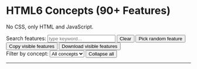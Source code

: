 <!doctype html>
<html lang="en">
<head>
  <meta charset="utf-8">
  <title>HTML6 — Expanded Concepts</title>
</head>
<body>
  <h1>HTML6 Concepts (90+ Features)</h1>
  <p>No CSS, only HTML and JavaScript.</p>

  <div>
    <label for="search">Search features:</label>
    <input id="search" type="search" placeholder="type keyword...">
    <button id="clearSearch" type="button">Clear</button>
    <button id="random" type="button">Pick random feature</button>
    <button id="copyAll" type="button">Copy visible features</button>
    <button id="download" type="button">Download visible features</button>
  </div>

  <div>
    <label for="conceptFilter">Filter by concept:</label>
    <select id="conceptFilter">
      <option value="all">All concepts</option>
    </select>
    <button id="toggleAll" type="button">Collapse all</button>
  </div>

  <hr>

  <main id="conceptsContainer"></main>

  <template id="featureTemplate">
    <details class="feature">
      <summary></summary>
      <p class="desc"></p>
      <p><button type="button" class="copyBtn">Copy feature</button></p>
    </details>
  </template>

  <script>
    (function(){
      var concepts = [
        {
          id: "semantics",
          title: "Concept 1 — Semantic Richness",
          features: [
            {title:"1.1 Contextual Elements", desc:"Elements that declare semantic context with machine-readable intents."},
            {title:"1.2 Typed Sections", desc:"Section elements that carry a strict data type enabling native processing."},
            {title:"1.3 Enhanced Landmark Roles", desc:"Built-in ARIA-equivalent attributes reducing external ARIA markers."},
            {title:"1.4 Declarative Data Contracts", desc:"Attributes that define expected JSON schema for contained data."},
            {title:"1.5 Intent Attributes", desc:"A standardized 'intent' attribute to signal purpose."},
            {title:"1.6 Relationship Attributes", desc:"Attributes to declare relations between elements."},
            {title:"1.7 Native Microformat Support", desc:"Standardized microformats built into tags."},
            {title:"1.8 Section Versioning", desc:"Elements can carry version metadata for changes."},
            {title:"1.9 Queryable Semantics", desc:"Elements expose metadata for querying."},
            {title:"1.10 Declarative Ontologies", desc:"Tags can reference ontologies directly for richer semantics."},
            {title:"1.11 Document Purpose Declaration", desc:"A <purpose> element to specify full-document intent."},
            {title:"1.12 Native Entity Tags", desc:"Entities like person, org, location as first-class tags."},
            {title:"1.13 Semantic Math Blocks", desc:"Elements for structured math beyond <math>."},
            {title:"1.14 Proof-of-Origin Metadata", desc:"Semantic tags embed cryptographic source proofs."},
            {title:"1.15 Concept Maps", desc:"Built-in diagramming for semantic concept relations."}
          ]
        },
        {
          id: "media_graphics",
          title: "Concept 2 — Media & Graphics",
          features: [
            {title:"2.1 Native Vector Canvas", desc:"A <vector> element for scalable vector scenes."},
            {title:"2.2 Timed Media Tracks", desc:"Media with timed metadata tracks."},
            {title:"2.3 Adaptive Source Selection", desc:"Automatic source switching by context."},
            {title:"2.4 Procedural Images", desc:"An <img> attribute for procedural generation."},
            {title:"2.5 Native Compositing Modes", desc:"Declarative blending attributes."},
            {title:"2.6 Native WebGL-lite", desc:"Simplified declarative shader element."},
            {title:"2.7 Media Privacy Controls", desc:"Attributes to disable tracking in media."},
            {title:"2.8 Responsive Art Direction", desc:"Art direction attributes by viewport."},
            {title:"2.9 Live Media Filters", desc:"Built-in attributes for visual/audio filters."},
            {title:"2.10 Interactive Timeline Tags", desc:"Declarative timelines inside <video>."},
            {title:"2.11 Generative Audio Element", desc:"A <sound> tag for generative audio patterns."},
            {title:"2.12 Spatial Media Attributes", desc:"3D positional metadata in media."},
            {title:"2.13 Synchronized Media Groups", desc:"Link media players declaratively."},
            {title:"2.14 Native Media Transitions", desc:"Smooth transitions between media states."},
            {title:"2.15 Built-in Streaming Protocols", desc:"Standardized adaptive streaming attributes."}
          ]
        },
        {
          id: "data_forms",
          title: "Concept 3 — Data & Forms",
          features: [
            {title:"3.1 Native Form Transactions", desc:"A <transaction-form> with atomic submit/rollback."},
            {title:"3.2 Schema-Bound Inputs", desc:"Inputs bound to JSON schema types."},
            {title:"3.3 Progressive Validation", desc:"Built-in staged validation strategies."},
            {title:"3.4 Encrypted Field Types", desc:"Fields encrypt client-side values."},
            {title:"3.5 Offline Syncable Forms", desc:"Forms sync offline with conflict resolution."},
            {title:"3.6 Rich Repeaters", desc:"Native repeat blocks for input groups."},
            {title:"3.7 Data Bind Attributes", desc:"Two-way binding attributes declaratively."},
            {title:"3.8 Declarative Data Export", desc:"One-click export of contained data."},
            {title:"3.9 Live Data Feeds", desc:"Form-bound live updates via streams."},
            {title:"3.10 Secure Session Inputs", desc:"Inputs that bind to user sessions securely."},
            {title:"3.11 Multi-source Inputs", desc:"Inputs aggregate data from multiple APIs."},
            {title:"3.12 AI-Assist Inputs", desc:"Hints for UA-provided AI auto-fill."},
            {title:"3.13 Declarative Calculations", desc:"Automatic computed fields in forms."},
            {title:"3.14 Consent Bound Fields", desc:"Inputs tied to explicit consent toggles."},
            {title:"3.15 Blockchain Form Signing", desc:"Forms with built-in cryptographic signing."}
          ]
        },
        {
          id: "interactivity_apis",
          title: "Concept 4 — Interactivity & APIs",
          features: [
            {title:"4.1 Declarative Event Pipelines", desc:"Elements specify event chains declaratively."},
            {title:"4.2 Native Signals", desc:"Lightweight signals for communication."},
            {title:"4.3 Permission-aware APIs", desc:"APIs surface permissions consistently."},
            {title:"4.4 Declarative Workers", desc:"Background workers declared in HTML."},
            {title:"4.5 Built-in Animation Primitives", desc:"Declarative animation definitions."},
            {title:"4.6 Composable Components", desc:"Native component declaration format."},
            {title:"4.7 Offline Behavior Declarations", desc:"Elements declare offline policies."},
            {title:"4.8 Native Permission Policies", desc:"Element-level permission controls."},
            {title:"4.9 Event Rate Limiters", desc:"Built-in throttling for events."},
            {title:"4.10 Native Undo/Redo History", desc:"Elements integrate with browser undo stack."},
            {title:"4.11 Declarative Drag Regions", desc:"Built-in drag/drop areas."},
            {title:"4.12 Multi-device Sync", desc:"Elements declare synchronization across devices."},
            {title:"4.13 Cross-document Channels", desc:"Elements open channels between tabs securely."},
            {title:"4.14 State Machine Elements", desc:"Declarative state machines inside tags."},
            {title:"4.15 API-less Input Triggers", desc:"Elements declare triggers without JS glue."}
          ]
        },
        {
          id: "access_i18n",
          title: "Concept 5 — Accessibility & Internationalization",
          features: [
            {title:"5.1 Native Captioning Controls", desc:"Universal captions for any media."},
            {title:"5.2 Adaptive Language Regions", desc:"Elements declare language fallbacks."},
            {title:"5.3 Contextual Pronunciation Hints", desc:"Attributes for phonetic guidance."},
            {title:"5.4 Gesture Alternatives", desc:"Declarative non-gesture alternatives."},
            {title:"5.5 Semantic Focus Management", desc:"Elements expose focus policies."},
            {title:"5.6 Live Region Enhancements", desc:"Improved live region handling."},
            {title:"5.7 Inclusive Input Types", desc:"Inputs for complex writing systems."},
            {title:"5.8 Readability Metadata", desc:"Declare reading level metadata."},
            {title:"5.9 Accessible 3D Navigation", desc:"Tags define accessible spatial navigation."},
            {title:"5.10 Multi-sensory Elements", desc:"Attributes map visuals to haptics or audio."},
            {title:"5.11 Cultural Date/Time Tags", desc:"Elements represent culture-specific calendars."},
            {title:"5.12 Native Translation Hints", desc:"Attributes guide auto-translation engines."},
            {title:"5.13 Declarative Accessibility Tests", desc:"Tags to validate accessibility requirements."},
            {title:"5.14 Inclusive Color Metadata", desc:"Hints for color-blind safe palettes."},
            {title:"5.15 Symbol Pronunciation Tags", desc:"Symbols mapped to proper speech outputs."}
          ]
        },
        {
          id: "security_perf",
          title: "Concept 6 — Security & Performance",
          features: [
            {title:"6.1 Resource Budgeting", desc:"Elements tag their resource budget."},
            {title:"6.2 Immutable Subtrees", desc:"Declare DOM subtrees as immutable."},
            {title:"6.3 Fine-grained CSP Elements", desc:"Scoped content-security policies."},
            {title:"6.4 Data Provenance Metadata", desc:"Attributes assert data origin."},
            {title:"6.5 Native Lazy Execution", desc:"Lazy compute blocks declaratively."},
            {title:"6.6 Sandboxed Interactive Blocks", desc:"Isolated mini-app containers."},
            {title:"6.7 Performance Hints API", desc:"Precise performance hints."},
            {title:"6.8 Secure Credential Inputs", desc:"Credential fields with authenticators."},
            {title:"6.9 Deterministic Rendering Modes", desc:"Guaranteed identical layout modes."},
            {title:"6.10 Anti-fingerprinting Flags", desc:"Elements reduce browser fingerprinting."},
            {title:"6.11 Secure Data Capsules", desc:"Encapsulated encrypted data blocks."},
            {title:"6.12 Zero-trust Embeds", desc:"Embed content in zero-trust sandbox."},
            {title:"6.13 Declarative Rate Controls", desc:"Elements specify request limits."},
            {title:"6.14 Hardware Isolation Tags", desc:"Declare hardware separation for security."},
            {title:"6.15 Built-in Integrity Hashing", desc:"Elements verify integrity with hashes."}
          ]
        }
      ]

      var totalFeatures = 0
      concepts.forEach(function(c){ totalFeatures += c.features.length })

      var conceptFilter = document.getElementById('conceptFilter')
      concepts.forEach(function(c){
        var opt = document.createElement('option')
        opt.value = c.id
        opt.textContent = c.title
        conceptFilter.appendChild(opt)
      })

      var container = document.getElementById('conceptsContainer')
      var tpl = document.getElementById('featureTemplate')

      function render(){
        container.innerHTML = ''
        concepts.forEach(function(c){
          var section = document.createElement('section')
          section.id = c.id
          var h2 = document.createElement('h2')
          h2.textContent = c.title
          section.appendChild(h2)
          var list = document.createElement('div')
          list.setAttribute('role','list')
          c.features.forEach(function(f){
            var clone = tpl.content.cloneNode(true)
            var details = clone.querySelector('details')
            var summary = clone.querySelector('summary')
            var desc = clone.querySelector('.desc')
            summary.textContent = f.title
            desc.textContent = f.desc
            clone.querySelector('.copyBtn').addEventListener('click', function(){
              navigator.clipboard && navigator.clipboard.writeText(f.title + " — " + f.desc)
              alert("Copied: " + f.title)
            })
            list.appendChild(clone)
          })
          section.appendChild(list)
          container.appendChild(section)
        })
        var footer = document.createElement('p')
        footer.textContent = 'Total concepts: ' + concepts.length + ' — Total features: ' + totalFeatures + '.'
        container.appendChild(footer)
      }

      render()

      function getVisibleFeatureElements(){
        var selected = conceptFilter.value
        var query = document.getElementById('search').value.trim().toLowerCase()
        var results = []
        concepts.forEach(function(c){
          if(selected !== 'all' && selected !== c.id) return
          c.features.forEach(function(f){
            var text = (f.title + ' ' + f.desc).toLowerCase()
            if(!query || text.indexOf(query) !== -1){
              results.push({concept: c.title, feature: f})
            }
          })
        })
        return results
      }

      document.getElementById('search').addEventListener('input', function(){
        var q = this.value.trim().toLowerCase()
        var selected = conceptFilter.value
        concepts.forEach(function(c){
          var section = document.getElementById(c.id)
          var detailsList = section.querySelectorAll('details')
          c.features.forEach(function(f, idx){
            var details = detailsList[idx]
            var text = (f.title + ' ' + f.desc).toLowerCase()
            var matches = (!q || text.indexOf(q) !== -1)
            var conceptMatches = (selected === 'all' || selected === c.id)
            details.style.display = (matches && conceptMatches) ? '' : 'none'
          })
          section.style.display = (selected === 'all' || selected === c.id) ? '' : 'none'
        })
      })

      document.getElementById('clearSearch').addEventListener('click', function(){
        document.getElementById('search').value = ''
        document.getElementById('search').dispatchEvent(new Event('input'))
      })

      conceptFilter.addEventListener('change', function(){
        document.getElementById('search').dispatchEvent(new Event('input'))
      })

      var collapsed = false
      document.getElementById('toggleAll').addEventListener('click', function(){
        collapsed = !collapsed
        var details = document.querySelectorAll('details')
        details.forEach(function(d){ d.open = !collapsed })
        this.textContent = collapsed ? 'Expand all' : 'Collapse all'
      })

      document.getElementById('random').addEventListener('click', function(){
        var visible = getVisibleFeatureElements()
        if(visible.length === 0){ alert('No visible features'); return }
        var pick = visible[Math.floor(Math.random() * visible.length)]
        alert('Random pick:\n' + pick.concept + '\n' + pick.feature.title + '\n\n' + pick.feature.desc)
      })

      document.getElementById('copyAll').addEventListener('click', function(){
        var visible = getVisibleFeatureElements()
        if(visible.length === 0){ alert('No visible features to copy'); return }
        var text = visible.map(function(v){ return v.concept + ' — ' + v.feature.title + ': ' + v.feature.desc }).join('\n\n')
        navigator.clipboard && navigator.clipboard.writeText(text)
        alert('Copied ' + visible.length + ' feature(s) to clipboard.')
      })

      document.getElementById('download').addEventListener('click', function(){
        var visible = getVisibleFeatureElements()
        if(visible.length === 0){ alert('No visible features to download'); return }
        var text = visible.map(function(v){ return v.concept + ' — ' + v.feature.title + ': ' + v.feature.desc }).join('\n\n')
        var blob = new Blob([text], {type:'text/plain'})
        var url = URL.createObjectURL(blob)
        var a = document.createElement('a')
        a.href = url
        a.download = 'html6-features.txt'
        document.body.appendChild(a)
        a.click()
        document.body.removeChild(a)
        URL.revokeObjectURL(url)
      })

      document.addEventListener('keydown', function(e){
        if((e.ctrlKey || e.metaKey) && e.key === 'f'){
          e.preventDefault()
          document.getElementById('search').focus()
        }
      })

      document.getElementById('search').dispatchEvent(new Event('input'))
    })();
  </script>
</body>
</html>
